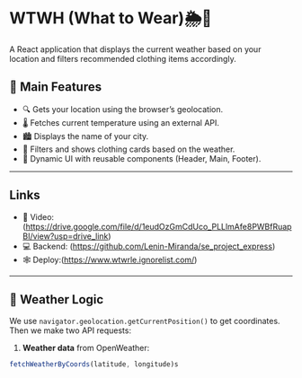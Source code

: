 # WTWH (What to Wear)🌦👕

A React application that displays the current weather based on your location and filters recommended clothing items accordingly.

## 📌 Main Features

- 🔍 Gets your location using the browser’s geolocation.
- 🌡 Fetches current temperature using an external API.
- 🏙 Displays the name of your city.
- 🧥 Filters and shows clothing cards based on the weather.
- 🧭 Dynamic UI with reusable components (Header, Main, Footer).

---

## Links

- 🎥 Video: (https://drive.google.com/file/d/1eudOzGmCdUco_PLLlmAfe8PWBfRuapBI/view?usp=drive_link)
- 💻 Backend: (https://github.com/Lenin-Miranda/se_project_express)
- 🕸️ Deploy:(https://www.wtwrle.ignorelist.com/)

---

## 🧠 Weather Logic

We use `navigator.geolocation.getCurrentPosition()` to get coordinates. Then we make two API requests:

1. **Weather data** from OpenWeather:

```js
fetchWeatherByCoords(latitude, longitude)s

```
